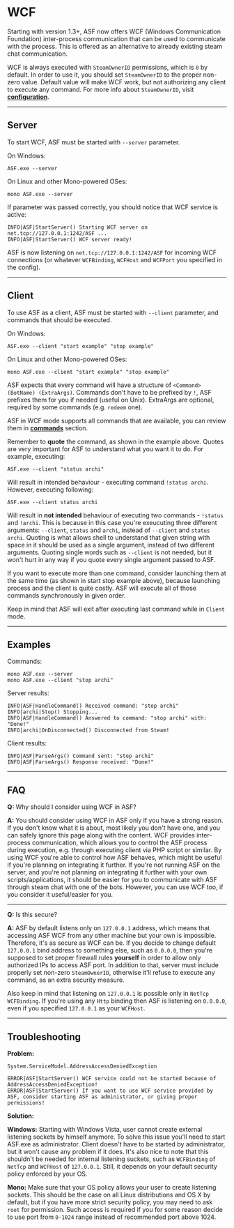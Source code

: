 # WCF

Starting with version 1.3+, ASF now offers WCF (Windows Communication Foundation) inter-process communication that can be used to communicate with the process. This is offered as an alternative to already existing steam chat communication.

WCF is always executed with ```SteamOwnerID``` permissions, which is ```0``` by default. In order to use it, you should set ```SteamOwnerID``` to the proper non-zero value. Default value will make WCF work, but not authorizing any client to execute any command. For more info about ```SteamOwnerID```, visit **[configuration](https://github.com/JustArchi/ArchiSteamFarm/wiki/Configuration)**.

---

## Server

To start WCF, ASF must be started with ```--server``` parameter.

On Windows:
```
ASF.exe --server
```

On Linux and other Mono-powered OSes:
```
mono ASF.exe --server
```

If parameter was passed correctly, you should notice that WCF service is active:
```
INFO|ASF|StartServer() Starting WCF server on net.tcp://127.0.0.1:1242/ASF ...
INFO|ASF|StartServer() WCF server ready!
```

ASF is now listening on ```net.tcp://127.0.0.1:1242/ASF``` for incoming WCF connections (or whatever ```WCFBinding```, ```WCFHost``` and ```WCFPort``` you specified in the config).

---

## Client

To use ASF as a client, ASF must be started with ```--client``` parameter, and commands that should be executed.

On Windows:
```
ASF.exe --client "start example" "stop example"
```

On Linux and other Mono-powered OSes:
```
mono ASF.exe --client "start example" "stop example"
```

ASF expects that every command will have a structure of ```<Command> (BotName) (ExtraArgs)```. Commands don't have to be prefixed by ```!```, ASF prefixes them for you if needed (useful on Unix). ExtraArgs are optional, required by some commands (e.g. ```redeem``` one).

ASF in WCF mode supports all commands that are available, you can review them in **[commands](https://github.com/JustArchi/ArchiSteamFarm/wiki/Commands)** section.

Remember to **quote** the command, as shown in the example above. Quotes are very important for ASF to understand what you want it to do. For example, executing:

```
ASF.exe --client "status archi"
```

Will result in intended behaviour - executing command ```!status archi```. However, executing following:

```
ASF.exe --client status archi
```

Will result in **not intended** behaviour of executing two commands - ```!status``` and ```!archi```. This is because in this case you're exeucuting three different arguments: ```--client```, ```status``` and ```archi```, instead of ```--client``` and ```status archi```. Quoting is what allows shell to understand that given string with space in it should be used as a single argument, instead of two different arguments. Quoting single words such as ```--client``` is not needed, but it won't hurt in any way if you quote every single argument passed to ASF.

If you want to execute more than one command, consider launching them at the same time (as shown in start stop example above), because launching process and the client is quite costly. ASF will execute all of those commands synchronously in given order.

Keep in mind that ASF will exit after executing last command while in ```Client``` mode.

---

## Examples

Commands:
```
mono ASF.exe --server
mono ASF.exe --client "stop archi"
```

Server results:
```
INFO|ASF|HandleCommand() Received command: "stop archi"
INFO|archi|Stop() Stopping...
INFO|ASF|HandleCommand() Answered to command: "stop archi" with: "Done!"
INFO|archi|OnDisconnected() Disconnected from Steam!
```

Client results:
```
INFO|ASF|ParseArgs() Command sent: "stop archi"
INFO|ASF|ParseArgs() Response received: "Done!"
```

---

## FAQ

**Q:** Why should I consider using WCF in ASF?

**A:** You should consider using WCF in ASF only if you have a strong reason. If you don't know what it is about, most likely you don't have one, and you can safely ignore this page along with the content. WCF provides inter-process communication, which allows you to control the ASF process during execution, e.g. through executing client via PHP script or similar. By using WCF you're able to control how ASF behaves, which might be useful if you're planning on integrating it further. If you're not running ASF on the server, and you're not planning on integrating it further with your own scripts/applications, it should be easier for you to communicate with ASF through steam chat with one of the bots. However, you can use WCF too, if you consider it useful/easier for you.

---

**Q:** Is this secure?

**A:** ASF by default listens only on ```127.0.0.1``` address, which means that accessing ASF WCF from any other machine but your own is impossible. Therefore, it's as secure as WCF can be. If you decide to change default ```127.0.0.1``` bind address to something else, such as ```0.0.0.0```, then you're supposed to set proper firewall rules **yourself** in order to allow only authorized IPs to access ASF port. In addition to that, server must include properly set non-zero ```SteamOwnerID```, otherwise it'll refuse to execute any command, as an extra security measure.

Also keep in mind that listening on ```127.0.0.1``` is possible only in ```NetTcp``` ```WCFBinding```. If you're using any ```Http``` binding then ASF is listening on ```0.0.0.0```, even if you specified ```127.0.0.1``` as your ```WCFHost```.

---

## Troubleshooting

**Problem:**
```
System.ServiceModel.AddressAccessDeniedException
```
```
ERROR|ASF|StartServer() WCF service could not be started because of AddressAccessDeniedException!
ERROR|ASF|StartServer() If you want to use WCF service provided by ASF, consider starting ASF as administrator, or giving proper permissions!
```

**Solution:**

**Windows:** Starting with Windows Vista, user cannot create external listening sockets by himself anymore. To solve this issue you'll need to start ASF.exe as administrator. Client doesn't have to be started by administrator, but it won't cause any problem if it does. It's also nice to note that this shouldn't be needed for internal listening suckets, such as ```WCFBinding``` of ```NetTcp``` and ```WCFHost``` of ```127.0.0.1```. Still, it depends on your default security policy enforced by your OS.

**Mono:** Make sure that your OS policy allows your user to create listening sockets. This should be the case on all Linux distributions and OS X by default, but if you have more strict security policy, you may need to ask ```root``` for permission. Such access is required if you for some reason decide to use port from ```0-1024``` range instead of recommended port above 1024.